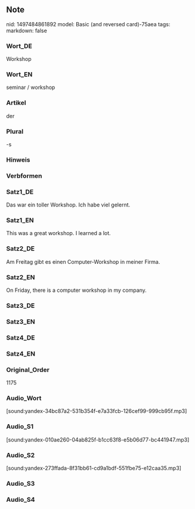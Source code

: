 ## Note
nid: 1497484861892
model: Basic (and reversed card)-75aea
tags: 
markdown: false

### Wort_DE
Workshop

### Wort_EN
seminar / workshop

### Artikel
der

### Plural
-s

### Hinweis


### Verbformen


### Satz1_DE
Das war ein toller Workshop. Ich habe viel gelernt.

### Satz1_EN
This was a great workshop. I learned a lot.

### Satz2_DE
Am Freitag gibt es einen Computer-Workshop in meiner Firma.

### Satz2_EN
On Friday, there is a computer workshop in my company.

### Satz3_DE


### Satz3_EN


### Satz4_DE


### Satz4_EN


### Original_Order
1175

### Audio_Wort
[sound:yandex-34bc87a2-531b354f-e7a33fcb-126cef99-999cb95f.mp3]

### Audio_S1
[sound:yandex-010ae260-04ab825f-b1cc63f8-e5b06d77-bc441947.mp3]

### Audio_S2
[sound:yandex-273ffada-8f31bb61-cd9a1bdf-551fbe75-e12caa35.mp3]

### Audio_S3


### Audio_S4


